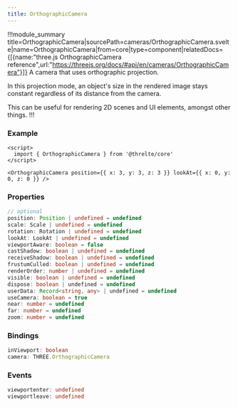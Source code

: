 ```yaml
---
title: OrthographicCamera
---
```


!!!module_summary title=OrthographicCamera|sourcePath=cameras/OrthographicCamera.svelte|name=OrthographicCamera|from=core|type=component|relatedDocs={[{name:"three.js OrthographicCamera reference",url:"https://threejs.org/docs/#api/en/cameras/OrthographicCamera"}]}
A camera that uses orthographic projection.

In this projection mode, an object's size in the rendered image stays constant regardless of its distance from the camera.

This can be useful for rendering 2D scenes and UI elements, amongst other things.
!!!

### Example

```svelte
<script>
  import { OrthographicCamera } from '@threlte/core'
</script>

<OrthographicCamera position={{ x: 3, y: 3, z: 3 }} lookAt={{ x: 0, y: 0, z: 0 }} />
```

### Properties

```ts
// optional
position: Position | undefined = undefined
scale: Scale | undefined = undefined
rotation: Rotation | undefined = undefined
lookAt: LookAt | undefined = undefined
viewportAware: boolean = false
castShadow: boolean | undefined = undefined
receiveShadow: boolean | undefined = undefined
frustumCulled: boolean | undefined = undefined
renderOrder: number | undefined = undefined
visible: boolean | undefined = undefined
dispose: boolean | undefined = undefined
userData: Record<string, any> | undefined = undefined
useCamera: boolean = true
near: number = undefined
far: number = undefined
zoom: number = undefined
```

### Bindings

```ts
inViewport: boolean
camera: THREE.OrthographicCamera
```

### Events

```ts
viewportenter: undefined
viewportleave: undefined
```
